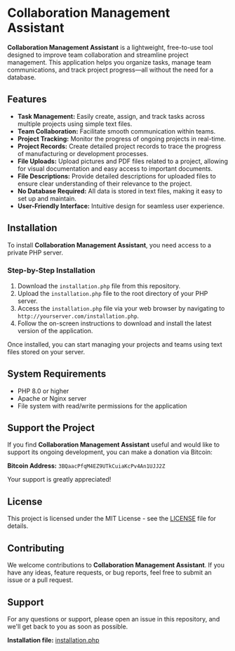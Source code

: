 
<h1>Collaboration Management Assistant</h1>

<p><strong>Collaboration Management Assistant</strong> is a lightweight, free-to-use tool designed to improve team collaboration and streamline project management. This application helps you organize tasks, manage team communications, and track project progress—all without the need for a database.</p>

<h2>Features</h2>
<ul>
    <li><strong>Task Management:</strong> Easily create, assign, and track tasks across multiple projects using simple text files.</li>
    <li><strong>Team Collaboration:</strong> Facilitate smooth communication within teams.</li>
    <li><strong>Project Tracking:</strong> Monitor the progress of ongoing projects in real-time.</li>
    <li><strong>Project Records:</strong> Create detailed project records to trace the progress of manufacturing or development processes.</li>
    <li><strong>File Uploads:</strong> Upload pictures and PDF files related to a project, allowing for visual documentation and easy access to important documents.</li>
    <li><strong>File Descriptions:</strong> Provide detailed descriptions for uploaded files to ensure clear understanding of their relevance to the project.</li>
    <li><strong>No Database Required:</strong> All data is stored in text files, making it easy to set up and maintain.</li>
    <li><strong>User-Friendly Interface:</strong> Intuitive design for seamless user experience.</li>
</ul>

<h2>Installation</h2>

<p>To install <strong>Collaboration Management Assistant</strong>, you need access to a private PHP server.</p>

<h3>Step-by-Step Installation</h3>
<ol>
    <li>Download the <code>installation.php</code> file from this repository.</li>
    <li>Upload the <code>installation.php</code> file to the root directory of your PHP server.</li>
    <li>Access the <code>installation.php</code> file via your web browser by navigating to <code>http://yourserver.com/installation.php</code>.</li>
    <li>Follow the on-screen instructions to download and install the latest version of the application.</li>
</ol>

<p>Once installed, you can start managing your projects and teams using text files stored on your server.</p>

<h2>System Requirements</h2>
<ul>
    <li>PHP 8.0 or higher</li>
    <li>Apache or Nginx server</li>
    <li>File system with read/write permissions for the application</li>
</ul>

<h2>Support the Project</h2>

<p>If you find <strong>Collaboration Management Assistant</strong> useful and would like to support its ongoing development, you can make a donation via Bitcoin:</p>

<p><strong>Bitcoin Address:</strong> <code>3BQaacPfqM4EZ9UTkCuiaKcPv4An1UJJ2Z</code></p>

<p>Your support is greatly appreciated!</p>

<h2>License</h2>

<p>This project is licensed under the MIT License - see the <a href="LICENSE">LICENSE</a> file for details.</p>

<h2>Contributing</h2>

<p>We welcome contributions to <strong>Collaboration Management Assistant</strong>. If you have any ideas, feature requests, or bug reports, feel free to submit an issue or a pull request.</p>

<h2>Support</h2>

<p>For any questions or support, please open an issue in this repository, and we'll get back to you as soon as possible.</p>
<p><b>Installation file:</b> <a href="https://raw.githubusercontent.com/ireeus/cma/main/installation" target="blank">installation.php</a></p>
